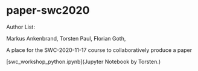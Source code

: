 # paper-swc2020

Author List:

Markus Ankenbrand, Torsten Paul, Florian Goth,

A place for the SWC-2020-11-17 course to collaboratively produce a paper

[swc_workshop_python.ipynb](Jupyter Notebook by Torsten.)

